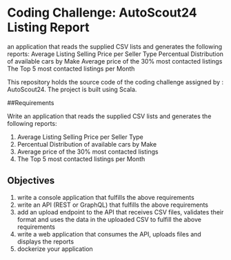 
# Coding Challenge: AutoScout24 Listing Report

an application that reads the supplied CSV lists and generates the following reports:
Average Listing Selling Price per Seller Type
Percentual Distribution of available cars by Make
Average price of the 30% most contacted listings
The Top 5 most contacted listings per Month

This repository holds the source code of the coding challenge
assigned by : AutoScout24. The project is built using Scala.

##Requirements

Write an application that reads the supplied CSV lists and generates the following reports:
1. Average Listing Selling Price per Seller Type
2. Percentual Distribution of available cars by Make
3. Average price of the 30% most contacted listings
4. The Top 5 most contacted listings per Month

## Objectives

1. write a console application that fulfills the above requirements
2. write an API (REST or GraphQL) that fulfills the above requirements
3. add an upload endpoint to the API that receives CSV files, validates their format and uses the data
in the uploaded CSV to fulfill the above requirements
4. write a web application that consumes the API, uploads files and displays the reports
5. dockerize your application

